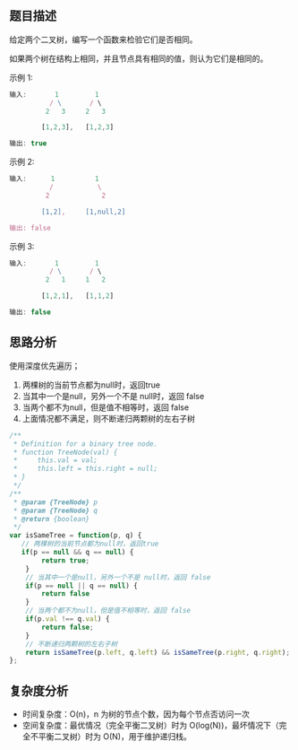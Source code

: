 ## 题目描述

给定两个二叉树，编写一个函数来检验它们是否相同。

如果两个树在结构上相同，并且节点具有相同的值，则认为它们是相同的。

示例 1:
```js
输入:       1         1
          / \       / \
         2   3     2   3

        [1,2,3],   [1,2,3]

输出: true

```
示例 2:
```js
输入:      1          1
          /           \
         2             2

        [1,2],     [1,null,2]

输出: false

```
示例 3:
```js
输入:       1         1
          / \       / \
         2   1     1   2

        [1,2,1],   [1,1,2]

输出: false

```
## 思路分析
使用深度优先遍历；

1. 两棵树的当前节点都为null时，返回true
2. 当其中一个是null，另外一个不是 null时，返回 false
3. 当两个都不为null，但是值不相等时，返回 false
4. 上面情况都不满足，则不断递归两颗树的左右子树

```js
/**
 * Definition for a binary tree node.
 * function TreeNode(val) {
 *     this.val = val;
 *     this.left = this.right = null;
 * }
 */
/**
 * @param {TreeNode} p
 * @param {TreeNode} q
 * @return {boolean}
 */
var isSameTree = function(p, q) {
   // 两棵树的当前节点都为null时，返回true
   if(p == null && q == null) {
        return true;
    }
    // 当其中一个是null，另外一个不是 null时，返回 false
    if(p == null || q == null) {
        return false
    }
    // 当两个都不为null，但是值不相等时，返回 false
    if(p.val !== q.val) {
        return false;
    }
    // 不断递归两颗树的左右子树
    return isSameTree(p.left, q.left) && isSameTree(p.right, q.right);
};

```
## 复杂度分析

- 时间复杂度：O(n)，n 为树的节点个数，因为每个节点否访问一次
- 空间复杂度：最优情况（完全平衡二叉树）时为 O(log(N))，最坏情况下（完全不平衡二叉树）时为 O(N)，用于维护递归栈。
